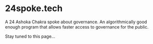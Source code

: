 # 24spoke.tech

A 24 Ashoka Chakra spoke about governance. An algorithmically good enough program that allows faster access to governance for the public.

Stay tuned to this page...

